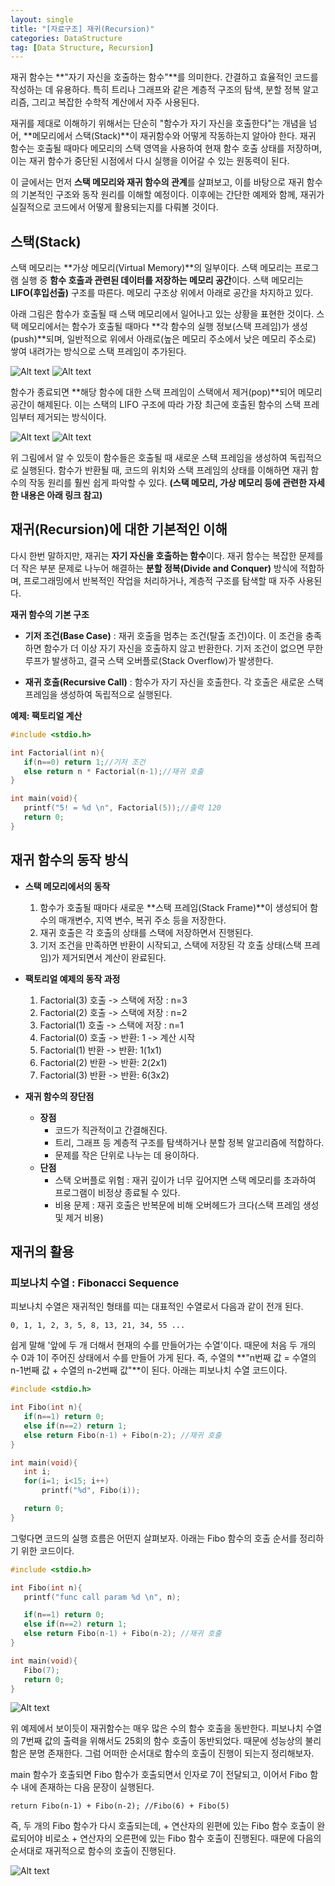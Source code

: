 ```yaml
---
layout: single
title: "[자료구조] 재귀(Recursion)"
categories: DataStructure
tag: [Data Structure, Recursion]
---
```


재귀 함수는 **"자기 자신을 호출하는 함수"**를 의미한다. 간결하고 효율적인 코드를 작성하는 데 유용하다. 특히 트리나 그래프와 같은 계층적 구조의 탐색, 분할 정복 알고리즘, 그리고 복잡한 수학적 계산에서 자주 사용된다.

재귀를 제대로 이해하기 위해서는 단순히 "함수가 자기 자신을 호출한다"는 개념을 넘어, **메모리에서 스택(Stack)**이 재귀함수와 어떻게 작동하는지 알아야 한다. 재귀 함수는 호출될 때마다 메모리의 스택 영역을 사용하여 현재 함수 호출 상태를 저장하며, 이는 재귀 함수가 중단된 시점에서 다시 실행을 이어갈 수 있는 원동력이 된다.

이 글에서는 먼저 **스택 메모리와 재귀 함수의 관계**를 살펴보고, 이를 바탕으로 재귀 함수의 기본적인 구조와 동작 원리를 이해할 예정이다. 이후에는 간단한 예제와 함께, 재귀가 실질적으로 코드에서 어떻게 활용되는지를 다뤄볼 것이다.

## 스택(Stack)
 
 스택 메모리는 **가상 메모리(Virtual Memory)**의 일부이다. 스택 메모리는 프로그램 실행 중 **함수 호출과 관련된 데이터를 저장하는 메모리 공간**이다. 스택 메모리는 **LIFO(후입선출)** 구조를 따른다. 메모리 구조상 위에서 아래로 공간을 차지하고 있다. 

 아래 그림은 함수가 호출될 때 스택 메모리에서 일어나고 있는 상황을 표현한 것이다. 스택 메모리에서는 함수가 호출될 때마다 **각 함수의 실행 정보(스택 프레임)가 생성(push)**되며, 일반적으로 위에서 아래로(높은 메모리 주소에서 낮은 메모리 주소로) 쌓여 내려가는 방식으로 스택 프레임이 추가된다. 

 ![Alt text](/assets/images/stackRe1.png)
 ![Alt text](/assets/images/stackRe2.png)

 함수가 종료되면 **해당 함수에 대한 스택 프레임이 스택에서 제거(pop)**되어 메모리 공간이 해제된다. 이는 스택의 LIFO 구조에 따라 가장 최근에 호출된 함수의 스택 프레임부터 제거되는 방식이다.

 ![Alt text](/assets/images/stackRe3.png)
 ![Alt text](/assets/images/stackRe4.png)

 위 그림에서 알 수 있듯이 함수들은 호출될 때 새로운 스택 프레임을 생성하여 독립적으로 실행된다. 함수가 반환될 때, 코드의 위치와 스택 프레임의 상태를 이해하면 재귀 함수의 작동 원리를 훨씬 쉽게 파악할 수 있다.
 **(스택 메모리, 가상 메모리 등에 관련한 자세한 내용은 아래 링크 참고)**

## 재귀(Recursion)에 대한 기본적인 이해

 다시 한번 말하지만, 재귀는 **자기 자신을 호출하는 함수**이다. 재귀 함수는 복잡한 문제를 더 작은 부분 문제로 나누어 해결하는 **분할 정복(Divide and Conquer)** 방식에 적합하며, 프로그래밍에서 반복적인 작업을 처리하거나, 계층적 구조를 탐색할 때 자주 사용된다.

 **재귀 함수의 기본 구조**
 - **기저 조건(Base Case)** : 재귀 호출을 멈추는 조건(탈출 조건)이다. 이 조건을 충족하면 함수가 더 이상 자기 자신을 호출하지 않고 반환한다. 기저 조건이 없으면 무한 루프가 발생하고, 결국 스택 오버플로(Stack Overflow)가 발생한다.

 - **재귀 호출(Recursive Call)** : 함수가 자기 자신을 호출한다. 각 호출은 새로운 스택 프레임을 생성하여 독립적으로 실행된다.

 **예제: 팩토리얼 계산**

 ```c
 #include <stdio.h>

 int Factorial(int n){
    if(n==0) return 1;//기저 조건
    else return n * Factorial(n-1);//재귀 호출
 }

 int main(void){
    printf("5! = %d \n", Factorial(5));//출력 120
    return 0;
 }
 ```

## 재귀 함수의 동작 방식
 - **스택 메모리에서의 동작**
    1. 함수가 호출될 때마다 새로운 **스택 프레임(Stack Frame)**이 생성되어 함수의 매개변수, 지역 변수, 복귀 주소 등을 저장한다.
    2. 재귀 호출은 각 호출의 상태를 스택에 저장하면서 진행된다.
    3. 기저 조건을 만족하면 반환이 시작되고, 스택에 저장된 각 호출 상태(스택 프레임)가 제거되면서 계산이 완료된다.
 
 - **팩토리얼 예제의 동작 과정**
    1. Factorial(3) 호출 -> 스택에 저장 : n=3
    2. Factorial(2) 호출 -> 스택에 저장 : n=2
    3. Factorial(1) 호출 -> 스택에 저장 : n=1
    4. Factorial(0) 호출 -> 반환: 1 -> 계산 시작
    5. Factorial(1) 반환 -> 반환: 1(1x1)
    6. Factorial(2) 반환 -> 반환: 2(2x1)
    7. Factorial(3) 반환 -> 반환: 6(3x2)

 - **재귀 함수의 장단점**
    - **장점**
      - 코드가 직관적이고 간결해진다.
      - 트리, 그래프 등 계층적 구조를 탐색하거나 분할 정복 알고리즘에 적합하다.
      - 문제를 작은 단위로 나누는 데 용이하다.
    - **단점**
      - 스택 오버플로 위험 : 재귀 깊이가 너무 깊어지면 스택 메모리를 초과하여 프로그램이 비정상 종료될 수 있다.
      - 비용 문제 : 재귀 호출은 반복문에 비해 오버헤드가 크다(스택 프레임 생성 및 제거 비용)

## 재귀의 활용

### 피보나치 수열 : Fibonacci Sequence

 피보나치 수열은 재귀적인 형태를 띠는 대표적인 수열로서 다음과 같이 전개 된다.

 ```
0, 1, 1, 2, 3, 5, 8, 13, 21, 34, 55 ...
```
 
 쉽게 말해 '앞에 두 개 더해서 현재의 수를 만들어가는 수열'이다. 때문에 처음 두 개의 수 0과 1이 주어진 상태에서 수를 만들어 가게 된다. 즉, 수열의 **"n번째 값 = 수열의 n-1번째 값 + 수열의 n-2번째 값"**이 된다. 아래는 피보나치 수열 코드이다.

 ```c
#include <stdio.h>

int Fibo(int n){
    if(n==1) return 0;
    else if(n==2) return 1;
    else return Fibo(n-1) + Fibo(n-2); //재귀 호출
}

int main(void){
    int i;
    for(i=1; i<15; i++)
        printf("%d", Fibo(i));

    return 0;
}
```
 
 그렇다면 코드의 실행 흐름은 어떤지 살펴보자. 아래는 Fibo 함수의 호출 순서를 정리하기 위한 코드이다.

 ```c
 #include <stdio.h>
 
 int Fibo(int n){
    printf("func call param %d \n", n);

    if(n==1) return 0;
    else if(n==2) return 1;
    else return Fibo(n-1) + Fibo(n-2); //재귀 호출
 }

 int main(void){
    Fibo(7);
    return 0;
 }
 ```

 ![Alt text](/assets/images/fibocheck.png)

 위 예제에서 보이듯이 재귀함수는 매우 많은 수의 함수 호출을 동반한다. 피보나치 수열의 7번째 값의 출력을 위해서도 25회의 함수 호출이 동반되었다. 때문에 성능상의 불리함은 분명 존재한다. 그럼 어떠한 순서대로 함수의 호출이 진행이 되는지 정리해보자. 

 main 함수가 호출되면 Fibo 함수가 호출되면서 인자로 7이 전달되고, 이어서 Fibo 함수 내에 존재하는 다음 문장이 실행된다.

 ```
 return Fibo(n-1) + Fibo(n-2); //Fibo(6) + Fibo(5)
 ```

 즉, 두 개의 Fibo 함수가 다시 호출되는데, + 연산자의 왼편에 있는 Fibo 함수 호출이 완료되어야 비로소 + 연산자의 오른편에 있는 Fibo 함수 호출이 진행된다. 때문에 다음의 순서대로 재귀적으로 함수의 호출이 진행된다.

 ![Alt text](/assets/images/Fiboseqe.png)



  




 